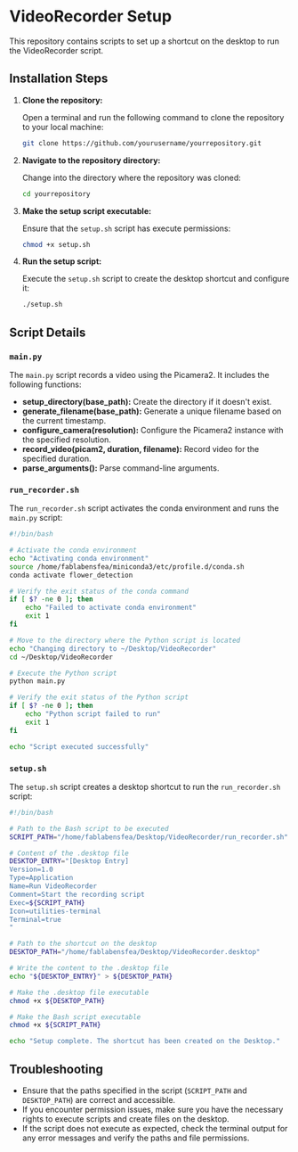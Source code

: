 
# VideoRecorder Setup

This repository contains scripts to set up a shortcut on the desktop to run the VideoRecorder script.

## Installation Steps

1. **Clone the repository:**

   Open a terminal and run the following command to clone the repository to your local machine:

   ```bash
   git clone https://github.com/yourusername/yourrepository.git
   ```

2. **Navigate to the repository directory:**

   Change into the directory where the repository was cloned:

   ```bash
   cd yourrepository
   ```

3. **Make the setup script executable:**

   Ensure that the `setup.sh` script has execute permissions:

   ```bash
   chmod +x setup.sh
   ```

4. **Run the setup script:**

   Execute the `setup.sh` script to create the desktop shortcut and configure it:

   ```bash
   ./setup.sh
   ```

## Script Details

### `main.py`

The `main.py` script records a video using the Picamera2. It includes the following functions:

- **setup_directory(base_path):** Create the directory if it doesn't exist.
- **generate_filename(base_path):** Generate a unique filename based on the current timestamp.
- **configure_camera(resolution):** Configure the Picamera2 instance with the specified resolution.
- **record_video(picam2, duration, filename):** Record video for the specified duration.
- **parse_arguments():** Parse command-line arguments.

### `run_recorder.sh`

The `run_recorder.sh` script activates the conda environment and runs the `main.py` script:

```bash
#!/bin/bash

# Activate the conda environment
echo "Activating conda environment"
source /home/fablabensfea/miniconda3/etc/profile.d/conda.sh
conda activate flower_detection

# Verify the exit status of the conda command
if [ $? -ne 0 ]; then
    echo "Failed to activate conda environment"
    exit 1
fi

# Move to the directory where the Python script is located
echo "Changing directory to ~/Desktop/VideoRecorder"
cd ~/Desktop/VideoRecorder

# Execute the Python script
python main.py

# Verify the exit status of the Python script
if [ $? -ne 0 ]; then
    echo "Python script failed to run"
    exit 1
fi

echo "Script executed successfully"
```

### `setup.sh`

The `setup.sh` script creates a desktop shortcut to run the `run_recorder.sh` script:

```bash
#!/bin/bash

# Path to the Bash script to be executed
SCRIPT_PATH="/home/fablabensfea/Desktop/VideoRecorder/run_recorder.sh"

# Content of the .desktop file
DESKTOP_ENTRY="[Desktop Entry]
Version=1.0
Type=Application
Name=Run VideoRecorder
Comment=Start the recording script
Exec=${SCRIPT_PATH}
Icon=utilities-terminal
Terminal=true
"

# Path to the shortcut on the desktop
DESKTOP_PATH="/home/fablabensfea/Desktop/VideoRecorder.desktop"

# Write the content to the .desktop file
echo "${DESKTOP_ENTRY}" > ${DESKTOP_PATH}

# Make the .desktop file executable
chmod +x ${DESKTOP_PATH}

# Make the Bash script executable
chmod +x ${SCRIPT_PATH}

echo "Setup complete. The shortcut has been created on the Desktop."
```

## Troubleshooting

- Ensure that the paths specified in the script (`SCRIPT_PATH` and `DESKTOP_PATH`) are correct and accessible.
- If you encounter permission issues, make sure you have the necessary rights to execute scripts and create files on the desktop.
- If the script does not execute as expected, check the terminal output for any error messages and verify the paths and file permissions.
